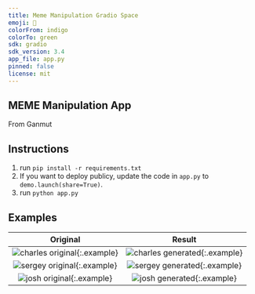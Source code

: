 ```yaml
---
title: Meme Manipulation Gradio Space
emoji: 🏃
colorFrom: indigo
colorTo: green
sdk: gradio
sdk_version: 3.4
app_file: app.py
pinned: false
license: mit
---
```

## MEME Manipulation App

From Ganmut
## Instructions

1. run `pip install -r requirements.txt`
2. If you want to deploy publicy, update the code in `app.py` to `demo.launch(share=True)`.
3. run `python app.py`
## Examples

Original        |  Result
:-------------------------:|:-------------------------:
![charles original](./examples/charles-frye.jpeg){:.example}  |  ![charles generated](./examples/charles-generated.png){:.example}
![sergey original](./examples/sergey.jpg){:.example}  |  ![sergey generated](./examples/sergey-generated.png){:.example}
![josh original](./examples/josh.jpg){:.example}  |  ![josh generated](./examples/josh-generated.png){:.example}
